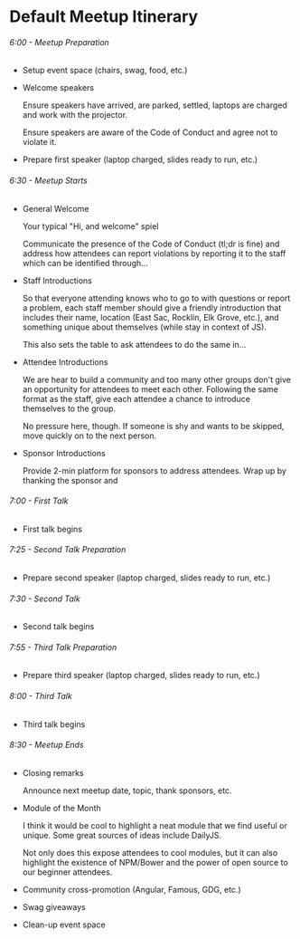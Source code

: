 # Default Meetup Itinerary

###### 6:00 - Meetup Preparation

* Setup event space (chairs, swag, food, etc.)

* Welcome speakers

  Ensure speakers have arrived, are parked, settled, laptops are charged and
  work with the projector.

  Ensure speakers are aware of the Code of Conduct and agree not to violate it.

* Prepare first speaker (laptop charged, slides ready to run, etc.)

###### 6:30 - Meetup Starts

* General Welcome

  Your typical "Hi, and welcome" spiel

  Communicate the presence of the Code of Conduct (tl;dr is fine) and address
  how attendees can report violations by reporting it to the staff which can
  be identified through...

* Staff Introductions

  So that everyone attending knows who to go to with questions or report a
  problem, each staff member should give a friendly introduction that includes
  their name, location (East Sac, Rocklin, Elk Grove, etc.), and something
  unique about themselves (while stay in context of JS).

  This also sets the table to ask attendees to do the same in...

* Attendee Introductions

  We are hear to build a community and too many other groups don't give an
  opportunity for attendees to meet each other. Following the same format as
  the staff, give each attendee a chance to introduce themselves to the group.

  No pressure here, though. If someone is shy and wants to be skipped, move
  quickly on to the next person.

* Sponsor Introductions

  Provide 2-min platform for sponsors to address attendees. Wrap up by thanking
  the sponsor and 

###### 7:00 - First Talk

* First talk begins

###### 7:25 - Second Talk Preparation

* Prepare second speaker (laptop charged, slides ready to run, etc.)

###### 7:30 - Second Talk

* Second talk begins

###### 7:55 - Third Talk Preparation

* Prepare third speaker (laptop charged, slides ready to run, etc.)

###### 8:00 - Third Talk

* Third talk begins

###### 8:30 - Meetup Ends

* Closing remarks

  Announce next meetup date, topic, thank sponsors, etc.

* Module of the Month

  I think it would be cool to highlight a neat module that we find useful or
  unique. Some great sources of ideas include DailyJS.

  Not only does this expose attendees to cool modules, but it can also highlight
  the existence of NPM/Bower and the power of open source to our beginner
  attendees.

* Community cross-promotion (Angular, Famous, GDG, etc.)

* Swag giveaways

* Clean-up event space
